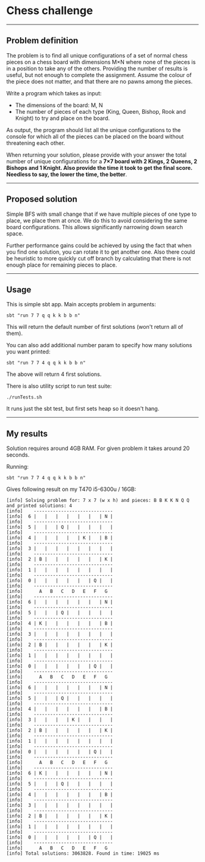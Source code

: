 # Chess challenge

----
## Problem definition
The problem is to find all unique configurations of a set of normal chess pieces on a chess board with
dimensions M×N where none of the pieces is in a position to take any of the others. Providing the number
of results is useful, but not enough to complete the assignment. Assume the colour of the piece does not
matter, and that there are no pawns among the pieces.

Write a program which takes as input:

* The dimensions of the board: M, N
* The number of pieces of each type (King, Queen, Bishop, Rook and Knight) to try and place on
the board.

As output, the program should list all the unique configurations to the console for which all of the pieces
can be placed on the board without threatening each other.

When returning your solution, please provide with your answer the total number of unique configurations
for a **7×7 board with 2 Kings, 2 Queens, 2 Bishops and 1 Knight. Also provide the time it took to
get the final score. Needless to say, the lower the time, the better**.

----
## Proposed solution
Simple BFS with small change that if we have multiple pieces of one type to place, we place them at once. We do this to avoid considering the same board configurations. This allows significantly narrowing down search space.

Further performance gains could be achieved by using the fact that when you find one solution, you can rotate it to get another one. Also there could be heuristic to more quickly cut off branch by calculating that there is not enough place for remaining pieces to place.

----

## Usage
This is simple sbt app. Main accepts problem in arguments:

    sbt "run 7 7 q q k k b b n"

This will return the default number of first solutions (won't return all of them).

You can also add additional number param to specify how many solutions you want printed:

    sbt "run 7 7 4 q q k k b b n"

The above will return 4 first solutions.

There is also utility script to run test suite:

    ./runTests.sh

It runs just the sbt test, but first sets heap so it doesn't hang.

----
## My results
Solution requires around 4GB RAM. For given problem it takes around 20 seconds.

Running:

    sbt "run 7 7 4 q q k k b b n"

Gives following result on my T470 i5-6300u / 16GB:

    [info] Solving problem for: 7 x 7 (w x h) and pieces: B B K K N Q Q and printed solutions: 4
    [info]    -----------------------------
    [info]  6 |   |   |   |   |   |   | N |
    [info]    -----------------------------
    [info]  5 |   |   | Q |   |   |   |   |
    [info]    -----------------------------
    [info]  4 |   |   |   |   | K |   | B |
    [info]    -----------------------------
    [info]  3 |   |   |   |   |   |   |   |
    [info]    -----------------------------
    [info]  2 | B |   |   |   |   |   | K |
    [info]    -----------------------------
    [info]  1 |   |   |   |   |   |   |   |
    [info]    -----------------------------
    [info]  0 |   |   |   |   |   | Q |   |
    [info]    -----------------------------
    [info]      A   B   C   D   E   F   G  
    [info]    -----------------------------
    [info]  6 |   |   |   |   |   |   | N |
    [info]    -----------------------------
    [info]  5 |   |   | Q |   |   |   |   |
    [info]    -----------------------------
    [info]  4 | K |   |   |   |   |   | B |
    [info]    -----------------------------
    [info]  3 |   |   |   |   |   |   |   |
    [info]    -----------------------------
    [info]  2 | B |   |   |   |   |   | K |
    [info]    -----------------------------
    [info]  1 |   |   |   |   |   |   |   |
    [info]    -----------------------------
    [info]  0 |   |   |   |   |   | Q |   |
    [info]    -----------------------------
    [info]      A   B   C   D   E   F   G  
    [info]    -----------------------------
    [info]  6 |   |   |   |   |   |   | N |
    [info]    -----------------------------
    [info]  5 |   |   | Q |   |   |   |   |
    [info]    -----------------------------
    [info]  4 |   |   |   |   |   |   | B |
    [info]    -----------------------------
    [info]  3 |   |   |   | K |   |   |   |
    [info]    -----------------------------
    [info]  2 | B |   |   |   |   |   | K |
    [info]    -----------------------------
    [info]  1 |   |   |   |   |   |   |   |
    [info]    -----------------------------
    [info]  0 |   |   |   |   |   | Q |   |
    [info]    -----------------------------
    [info]      A   B   C   D   E   F   G  
    [info]    -----------------------------
    [info]  6 | K |   |   |   |   |   | N |
    [info]    -----------------------------
    [info]  5 |   |   | Q |   |   |   |   |
    [info]    -----------------------------
    [info]  4 |   |   |   |   |   |   | B |
    [info]    -----------------------------
    [info]  3 |   |   |   |   |   |   |   |
    [info]    -----------------------------
    [info]  2 | B |   |   |   |   |   | K |
    [info]    -----------------------------
    [info]  1 |   |   |   |   |   |   |   |
    [info]    -----------------------------
    [info]  0 |   |   |   |   |   | Q |   |
    [info]    -----------------------------
    [info]      A   B   C   D   E   F   G  
    [info] Total solutions: 3063828. Found in time: 19025 ms

